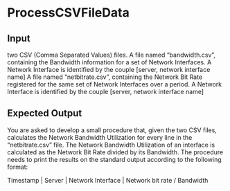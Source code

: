 # ProcessCSVFileData

## Input
two CSV (Comma Separated Values) files.
A file named “bandwidth.csv”, containing the Bandwidth information for a set of Network Interfaces. A Network Interface is identified by the couple [server, network interface name]
A file named “netbitrate.csv”, containing the Network Bit Rate registered for the same set of Network Interfaces over a period. A Network Interface is identified by the couple [server, network interface name]


## Expected Output
You are asked to develop a small procedure that, given the two CSV files, calculates the Network Bandwidth Utilization for every line in the “netbitrate.csv” file. The Network Bandwidth Utilization of an interface is calculated as the Network Bit Rate divided by its Bandwidth. The procedure needs to print the results on the standard output according to the following format:

Timestamp | Server | Network Interface | Network bit rate / Bandwidth
